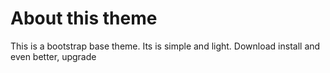 # About this theme
This is a bootstrap base theme. Its is simple and light. Download install and even better, upgrade

